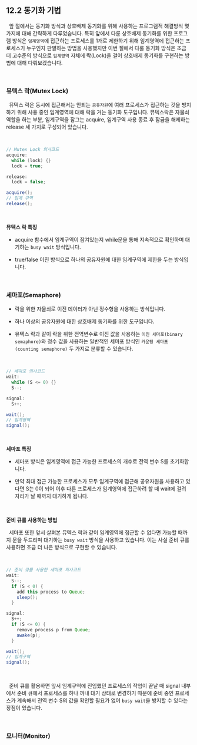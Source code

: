 ## 12.2 동기화 기법

&nbsp;&nbsp;앞 절에서는 동기화 방식과 상호배제 동기화를 위해 사용하는 프로그램적 해결방식 몇 가지에 대해 간략하게 다루었습니다. 특히 앞에서 다룬 상호배제 동기화를 위한 프로그램 방식은 `임계영역`에 접근하는 프로세스를 1개로 제한하기 위해 임계영역에 접근하는 프로세스가 누구인지 판별하는 방법을 사용했지만 이번 절에서 다룰 동기화 방식은 조금 더 고수준의 방식으로 `임계영역` 자체에 락(Lock)을 걸어 상호배제 동기화를 구현하는 방법에 대해 다뤄보겠습니다.

<br>

### 뮤텍스 락(Mutex Lock)

&nbsp;&nbsp;뮤텍스 락은 동시에 접근해서는 안되는 `공유자원`에 여러 프로세스가 접근하는 것을 방지하기 위해 사용 중인 임계영역에 대해 락을 거는 동기화 도구입니다. 뮤텍스락은 자물쇠 역할을 하는 부분, 임계구역을 잠그는 acquire, 임계구역 사용 종료 후 잠금을 해제하는 release 세 가지로 구성되어 있습니다.

<br>

```java
// Mutex Lock 의사코드
acquire:
  while (lock) {}
  lock = true;

release:
  lock = false;

acquire();
// 임계 구역
release();
```

<br>

**뮤텍스 락 특징**

- acquire 함수에서 임계구역이 잠겨있는지 while문을 통해 지속적으로 확인하며 대기하는 `busy wait` 방식입니다.

- true/false 이진 방식으로 하나의 공유자원에 대한 임계구역에 제한을 두는 방식입니다.

<br>

### 세마포(Semaphore)

- 락을 위한 자물쇠로 이진 데이터가 아닌 정수형을 사용하는 방식입니다.

- 하나 이상의 공유자원에 대한 상호배제 동기화를 위한 도구입니다.

- 뮤텍스 락과 같이 락을 위한 전역변수로 이진 값을 사용하는 `이진 세마포(binary semaphore)`와 정수 값을 사용하는 일반적인 세마포 방식인 `카운팅 세마포(counting semaphore)` 두 가지로 분류할 수 있습니다.

<br>

```java
// 세마포 의사코드
wait:
  while (S <= 0) {}
  S--;

signal:
  S++;

wait();
// 임계영역
signal();
```

<br>

**세마포 특징**

- 세마포 방식은 임계영역에 접근 가능한 프로세스의 개수로 전역 변수 S를 초기화합니다.

- 만약 최대 접근 가능한 프로세스가 모두 임계구역에 접근해 공유자원을 사용하고 있다면 S는 0이 되어 이후 다른 프로세스가 임계영역에 접근하려 할 때 wait에 걸려 자리가 날 때까지 대기하게 됩니다.

<br>

**준비 큐를 사용하는 방법**

&nbsp;&nbsp;세마포 또한 앞서 살펴본 뮤텍스 락과 같이 임계영역에 접근할 수 없다면 가능할 때까지 문을 두드리며 대기하는 `busy wait` 방식을 사용하고 있습니다. 이는 사실 준비 큐를 사용하면 조금 더 나은 방식으로 구현할 수 있습니다.

<br>

```java
// 준비 큐를 사용한 세마포 의사코드
wait:
  S--;
  if (S < 0) {
    add this process to Queue;
    sleep();
  }

signal:
  S++;
  if (S <= 0) {
    remove process p from Queue;
    awake(p);
  }

wait();
// 임계구역
signal();
```

<br>

&nbsp;&nbsp;준비 큐를 활용하면 앞서 임계구역에 진입했던 프로세스의 작업이 끝날 때 signal 내부에서 준비 큐에서 프로세스를 하나 꺼내 대기 상태로 변경하기 때문에 준비 중인 프로세스가 계속해서 전역 변수 S의 값을 확인할 필요가 없어 `busy wait`을 방지할 수 있다는 장점이 있습니다.

<br>

### 모니터(Monitor)


